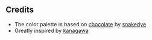 ## Credits

- The color palette is based on [chocolate](https://gitlab.com/snakedye/chocolate) by [snakedye](https://gitlab.com/snakedye)
- Greatly inspired by [kanagawa](https://github.com/rebelot/kanagawa.nvim/tree/master)
